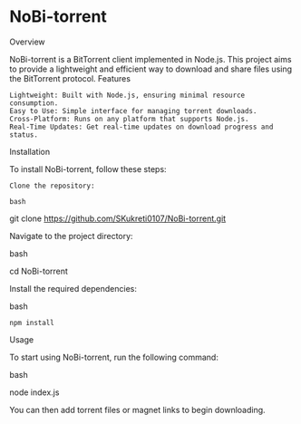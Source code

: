 # NoBi-torrent

Overview

NoBi-torrent is a BitTorrent client implemented in Node.js. This project aims to provide a lightweight and efficient way to download and share files using the BitTorrent protocol.
Features

    Lightweight: Built with Node.js, ensuring minimal resource consumption.
    Easy to Use: Simple interface for managing torrent downloads.
    Cross-Platform: Runs on any platform that supports Node.js.
    Real-Time Updates: Get real-time updates on download progress and status.

Installation

To install NoBi-torrent, follow these steps:

    Clone the repository:

    bash

git clone https://github.com/SKukreti0107/NoBi-torrent.git

Navigate to the project directory:

bash

cd NoBi-torrent

Install the required dependencies:

bash

    npm install

Usage

To start using NoBi-torrent, run the following command:

bash

node index.js

You can then add torrent files or magnet links to begin downloading.
